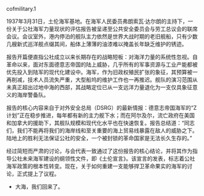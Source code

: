 cofmilitary.1

1937年3月31日，土伦海军基地。在海军人民委员弗朗索瓦·达尔朗的主持下，一份关于公社海军力量现状的评估报告被呈递至公共安全委员会与劳工总议会的联席会议。会议室外，港内停泊的舰队主力依然是世界大战时期的老旧舰船，只有少数几艘新式巡洋舰点缀其间，船体上薄薄的油漆难以掩盖长年缺乏维护的锈迹。

报告开篇便直指公社成立以来长期存在的战略短板：对海洋力量的系统性忽视。自革命以来，面对东面德意志帝国的陆上威胁，几乎所有的军事资源与工业产能都被优先投入到陆军的现代化建设中。海军，作为旧政权殖民扩张的象征，其预算被一再削减，技术人员流失严重，大型船坞的维护工作也一再推迟。舰队的演习范围从未真正超出过地中海的西部，其战略定位已从一支远洋力量退化为一支仅具象征意义的海岸警备队。

报告的核心内容来自于对外安全总局（DSRG）的最新情报：德意志帝国海军的“Z计划”正在稳步推进，每年都有新的主力舰下水；而在阿尔及尔，流亡政府在美国和加拿大的援助下，其舰队规模和现代化水平也在快速恢复。报告总结道：“同志们，我们不能再将我们的海岸线和至关重要的海上贸易线暴露在敌人的威胁之下。陆地上的胜利无法保证公社的安全，一个被封锁的革命国家是无法长久生存的。”

经过简短而严肃的讨论，与会代表一致通过了这份报告的核心结论，并将其作为指导公社未来海军建设的纲领性文件，即《土伦宣言》。该宣言的发表，标志着公社海军政策的根本性转变。现在，关于如何重建一支能够捍卫革命果实的海军的讨论，正式提上了议程。

* 大海，我们回来了。